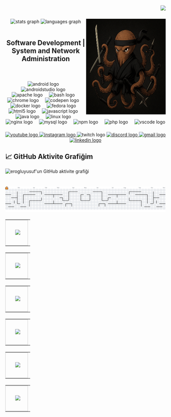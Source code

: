 





###

<div align="right">
  <img src="https://profile-counter.glitch.me/erogluyusuf/count.svg?"  />
</div>

###



###

<img align="right" height="300" width="250" src="https://github.com/erogluyusuf/erogluyusuf/blob/main/Globipedi.png"  />


<div align="center">
  <img src="https://github-readme-stats.vercel.app/api?username=erogluyusuf&hide_title=false&hide_rank=false&show_icons=true&include_all_commits=true&count_private=true&disable_animations=false&theme=dracula&locale=en&hide_border=false&order=1" height="150" width="350"  alt="stats graph"  />
  <img src="https://github-readme-stats.vercel.app/api/top-langs?username=erogluyusuf&locale=en&hide_title=false&layout=compact&card_width=320&langs_count=5&theme=dracula&hide_border=false&order=2" height="150" width="350"  alt="languages graph"  />
</div>
<br>
<h2 align="center">Software Development | System and Network Administration</h2>
<br>










###

<div align="center">
  <img src="https://cdn.jsdelivr.net/gh/devicons/devicon/icons/android/android-original.svg" height="30" alt="android logo"  />
  <img width="12" />
  <img src="https://cdn.jsdelivr.net/gh/devicons/devicon/icons/androidstudio/androidstudio-original.svg" height="30" alt="androidstudio logo"  />
  <img width="12" />
  <img src="https://cdn.jsdelivr.net/gh/devicons/devicon/icons/apache/apache-original.svg" height="30" alt="apache logo"  />
  <img width="12" />
  <img src="https://cdn.jsdelivr.net/gh/devicons/devicon/icons/bash/bash-original.svg" height="30" alt="bash logo"  />
  <img width="12" />
  <img src="https://cdn.jsdelivr.net/gh/devicons/devicon/icons/chrome/chrome-original.svg" height="30" alt="chrome logo"  />
  <img width="12" />
  <img src="https://cdn.jsdelivr.net/gh/devicons/devicon/icons/codepen/codepen-original.svg" height="30" alt="codepen logo"  />
  <img width="12" />
  <img src="https://cdn.jsdelivr.net/gh/devicons/devicon/icons/docker/docker-original.svg" height="30" alt="docker logo"  />
  <img width="12" />
  <img src="https://cdn.jsdelivr.net/gh/devicons/devicon/icons/fedora/fedora-original.svg" height="30" alt="fedora logo"  />
  <img width="12" />
  <img src="https://cdn.jsdelivr.net/gh/devicons/devicon/icons/html5/html5-original.svg" height="30" alt="html5 logo"  />
  <img width="12" />
  <img src="https://cdn.jsdelivr.net/gh/devicons/devicon/icons/javascript/javascript-original.svg" height="30" alt="javascript logo"  />
  <img width="12" />
  <img src="https://cdn.jsdelivr.net/gh/devicons/devicon/icons/java/java-original.svg" height="30" alt="java logo"  />
  <img width="12" />
  <img src="https://cdn.jsdelivr.net/gh/devicons/devicon/icons/linux/linux-original.svg" height="30" alt="linux logo"  />
  <img width="12" />
  <img src="https://cdn.jsdelivr.net/gh/devicons/devicon/icons/nginx/nginx-original.svg" height="30" alt="nginx logo"  />
  <img width="12" />
  <img src="https://cdn.jsdelivr.net/gh/devicons/devicon/icons/mysql/mysql-original.svg" height="30" alt="mysql logo"  />
  <img width="12" />
  <img src="https://cdn.jsdelivr.net/gh/devicons/devicon/icons/npm/npm-original-wordmark.svg" height="30" alt="npm logo"  />
  <img width="12" />
  <img src="https://cdn.jsdelivr.net/gh/devicons/devicon/icons/php/php-original.svg" height="30" alt="php logo"  />
  <img width="12" />
  <img src="https://cdn.jsdelivr.net/gh/devicons/devicon/icons/vscode/vscode-original.svg" height="30" alt="vscode logo"  />
</div>

###

<div align="center">
  <a href="https://www.youtube.com/@GlobipediMovies" target="_blank">
    <img src="https://img.shields.io/static/v1?message=Youtube&logo=youtube&label=&color=FF0000&logoColor=white&labelColor=&style=for-the-badge" height="35" alt="youtube logo"  />
  </a>
  <a href="https://www.instagram.com/globipedi/" target="_blank">
    <img src="https://img.shields.io/static/v1?message=Instagram&logo=instagram&label=&color=E4405F&logoColor=white&labelColor=&style=for-the-badge" height="35" alt="instagram logo"  />
  </a>
  <img src="https://img.shields.io/static/v1?message=Twitch&logo=twitch&label=&color=9146FF&logoColor=white&labelColor=&style=for-the-badge" height="35" alt="twitch logo"  />
<a href="https://discord.com/channels/@erogluyusuf"> <img src="https://img.shields.io/static/v1?message=Discord&logo=discord&label=&color=7289DA&logoColor=white&labelColor=&style=for-the-badge" height="35" alt="discord logo"  />
  <a href="mailto:yusuferoglu1957@gmail.com" target="_blank">
    <img src="https://img.shields.io/static/v1?message=Gmail&logo=gmail&label=&color=D14836&logoColor=white&labelColor=&style=for-the-badge" height="35" alt="gmail logo"  />
  </a>
  <a href="https://www.linkedin.com/in/erogluyusuf" target="_blank">
    <img src="https://img.shields.io/static/v1?message=LinkedIn&logo=linkedin&label=&color=0077B5&logoColor=white&labelColor=&style=for-the-badge" height="35" alt="linkedin logo"  />
  </a>
</div>



## 📈 GitHub Aktivite Grafiğim

<img src="https://github-readme-activity-graph.vercel.app/graph?username=erogluyusuf&theme=github-compact" alt="erogluyusuf'un GitHub aktivite grafiği" />












###

<br clear="both">

<picture>
  <source media="(prefers-color-scheme: dark)" srcset="https://raw.githubusercontent.com/erogluyusuf/erogluyusuf/output/pacman-contribution-graph-dark.svg">
  <source media="(prefers-color-scheme: light)" srcset="https://raw.githubusercontent.com/erogluyusuf/erogluyusuf/output/pacman-contribution-graph.svg">
  <img alt="pacman contribution graph" src="https://raw.githubusercontent.com/erogluyusuf/erogluyusuf/output/pacman-contribution-graph.svg">
</picture>

<!--START_SECTION:repos-->

<table style="width: 100%; display: flex; flex-wrap: wrap; gap: 10px;">
  <tr style="display: flex; width: calc(50% - 10px); padding: 20px; border: 1px solid #ccc; text-align: center;">
    <td style="width: 100%; padding: 10px;">
      <a href="https://github.com/erogluyusuf/erogluyusuf">
        <img src="https://github-readme-stats.vercel.app/api/pin/?username=erogluyusuf&repo=erogluyusuf&theme=radical" />
      </a>
    </td>
  </tr>
  <!-- Diğer satırlar burada olacak -->
</table>




<table style="width: 100%; display: flex; flex-wrap: wrap; gap: 10px;">
  <tr style="display: flex; width: calc(50% - 10px); padding: 20px; border: 1px solid #ccc; text-align: center;">
    <td style="width: 100%; padding: 10px;">
      <a href="https://github.com/erogluyusuf/RegX">
        <img src="https://github-readme-stats.vercel.app/api/pin/?username=erogluyusuf&repo=RegX&theme=radical" />
      </a>
    </td>
  </tr>
  <!-- Diğer satırlar burada olacak -->
</table>




<table style="width: 100%; display: flex; flex-wrap: wrap; gap: 10px;">
  <tr style="display: flex; width: calc(50% - 10px); padding: 20px; border: 1px solid #ccc; text-align: center;">
    <td style="width: 100%; padding: 10px;">
      <a href="https://github.com/erogluyusuf/firefox_decrypt">
        <img src="https://github-readme-stats.vercel.app/api/pin/?username=erogluyusuf&repo=firefox_decrypt&theme=radical" />
      </a>
    </td>
  </tr>
  <!-- Diğer satırlar burada olacak -->
</table>




<table style="width: 100%; display: flex; flex-wrap: wrap; gap: 10px;">
  <tr style="display: flex; width: calc(50% - 10px); padding: 20px; border: 1px solid #ccc; text-align: center;">
    <td style="width: 100%; padding: 10px;">
      <a href="https://github.com/erogluyusuf/erogluyusuf.github.io">
        <img src="https://github-readme-stats.vercel.app/api/pin/?username=erogluyusuf&repo=erogluyusuf.github.io&theme=radical" />
      </a>
    </td>
  </tr>
  <!-- Diğer satırlar burada olacak -->
</table>




<table style="width: 100%; display: flex; flex-wrap: wrap; gap: 10px;">
  <tr style="display: flex; width: calc(50% - 10px); padding: 20px; border: 1px solid #ccc; text-align: center;">
    <td style="width: 100%; padding: 10px;">
      <a href="https://github.com/erogluyusuf/dogpack">
        <img src="https://github-readme-stats.vercel.app/api/pin/?username=erogluyusuf&repo=dogpack&theme=radical" />
      </a>
    </td>
  </tr>
  <!-- Diğer satırlar burada olacak -->
</table>




<table style="width: 100%; display: flex; flex-wrap: wrap; gap: 10px;">
  <tr style="display: flex; width: calc(50% - 10px); padding: 20px; border: 1px solid #ccc; text-align: center;">
    <td style="width: 100%; padding: 10px;">
      <a href="https://github.com/erogluyusuf/morse">
        <img src="https://github-readme-stats.vercel.app/api/pin/?username=erogluyusuf&repo=morse&theme=radical" />
      </a>
    </td>
  </tr>
  <!-- Diğer satırlar burada olacak -->
</table>



<!--END_SECTION:repos-->



















